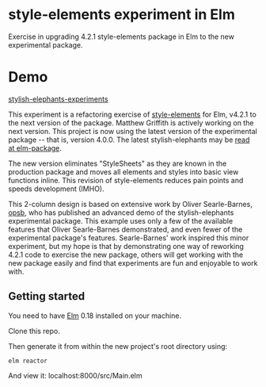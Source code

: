# style-elements experiment in Elm

Exercise in upgrading 4.2.1 style-elements package in Elm to the new experimental package.
# Demo
[stylish-elephants-experiments](https://jbrgfx.github.io/elm-style-elements-experiments/)

This experiment is a refactoring exercise of [style-elements](http://package.elm-lang.org/packages/mdgriffith/style-elements/4.2.1/Style) for Elm, v4.2.1 to the next version of the package.
Matthew Griffith is actively working on the next version.
This project is now using the latest version of the experimental package -- that is, version 4.0.0.
The latest stylish-elephants may be [read at elm-package](http://package.elm-lang.org/packages/mdgriffith/stylish-elephants/latest/).

The new version eliminates "StyleSheets" as they are known in the production package and moves all elements and styles into basic view functions inline.
This revision of style-elements reduces pain points and speeds development (IMHO).

This 2-column design is based on extensive work by Oliver Searle-Barnes, [opsb](https://github.com/opsb/cv-elm), who has published an advanced demo of the stylish-elephants experimental package. This example uses only a few of the available features that Oliver Searle-Barnes demonstrated, and even fewer of the experimental package's features. Searle-Barnes' work inspired this minor experiment, but my hope is that by demonstrating one way of reworking 4.2.1 code to exercise the new package, others will get working with the new package easily and find that experiments are fun and enjoyable to work with.

## Getting started

You need to have [Elm](http://elm-lang.org/) 0.18 installed on your machine.

Clone this repo.

Then generate it from within the new project's root directory using:

    elm reactor

And view it:
    localhost:8000/src/Main.elm
